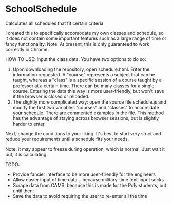 # SchoolSchedule
Calculates all schedules that fit certain criteria

I created this to specifically accomodate my own classes and schedule, so it does not contain some important features such as a large range of time or fancy functionality.
Note: At present, this is only guaranteed to work correctly in Chrome.


HOW TO USE:
Input the class data. You have two options to do so: 
1. Upon downloading the repository, open schedule.html. Enter the information requested.
   A "course" represents a subject that can be taught, whereas a "class" is a specific
   session of a course taught by a professor at a certain time. There can be many classes
   for a single course.
   Entering the data this way is more user-friendly, but won't save if the browser is
   closed or reloaded.
2. The slightly more complicated way: open the source file schedule.js and modify the
   first two variables "courses" and "classes" to accomidate your schedule. There are
   commented examples in the file. This method has the advantage of staying across
   browser sessions, but is slightly harder to enter.

Next, change the conditions to your liking. It's best to start very strict and reduce
your requirements until a schedule fits your needs.

Note: it may appear to freeze during operation, which is normal. Just wait it out, it is calculating.



TODO:
- Provide fancier interface to be more user-friendly for the engineers
- Allow easier input of time data... because military-time text-input sucks
- Scrape data from CAMS, because this is made for the Poly students, but until then:
- Save the data to avoid requiring the user to re-enter all the time
